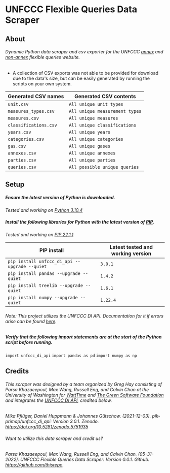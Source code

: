 
# UNFCCC Flexible Queries Data Scraper
## About
###### Dynamic Python data scraper and csv exporter for the UNFCCC [annex](https://di.unfccc.int/flex_annex1) and [non-annex](https://di.unfccc.int/flex_non_annex1) flexible queries website.
- A collection of CSV exports was not able to be provided for download due to the data's size, but can be easily generated by running the scripts on your own system.

| Generated CSV names | Generated CSV contents |
|---------------------|------------------------|
|```unit.csv```|```All unique unit types```|
|```measures_types.csv```|```All unique measurement types```|
|```measures.csv```|```All unique measures```|
|```classifications.csv```|```All unique classifications```|
|```years.csv```|```All unique years```|
|```categories.csv```|```All unique categories```|
|```gas.csv```|```All unique gases```|
|```annexes.csv```|```All unique annexes```|
|```parties.csv```|```All unique parties```|
|```queries.csv```|```All possible unique queries```|

## Setup
##### Ensure the latest version of Python is downloaded.
*Tested and working on [Python 3.10.4](https://www.python.org/downloads/release/python-3104/)*
##### Install the following libraries for Python with the latest version of [PIP](https://pip.pypa.io/en/stable/installation/).
*Tested and working on [PIP 22.1.1](https://pip.pypa.io/en/stable/news/)*

| PIP install | Latest tested and working version |
|------------------------|-----------------------------------|
|```pip install unfccc_di_api --upgrade --quiet  ``` | ```3.0.1```  |
|```pip install pandas --upgrade --quiet  ``` | ```1.4.2```  |
|```pip install treelib --upgrade --quiet  ``` | ```1.6.1```  |
|```pip install numpy --upgrade --quiet   ``` | ```1.22.4```  |

###### Note: This project utilizes the UNFCCC DI API. Documentation for it if errors arise can be found [here](https://unfccc-di-api.readthedocs.io/en/stable/readme.html).
##### Verify that the following import statements are at the start of the Python script before running.
``` import unfccc_di_api ```
``` import pandas as pd ```
``` import numpy as np ```

## Credits
###### This scraper was designed by a team organized by Greg Hay consisting of Parsa Khazaeepoul, Max Wang, Russell Eng, and Calvin Chan at the University of Washington for [WattTime](https://www.watttime.org/) and [The Green Software Foundation](https://greensoftware.foundation/manifesto) and integrates the [UNFCCC DI API](https://unfccc-di-api.readthedocs.io/en/stable/index.html), credited below.
*Mika Pflüger, Daniel Huppmann & Johannes Gütschow. (2021-12-03). pik-primap/unfccc_di_api: Version 3.0.1. Zenodo. https://doi.org/10.5281/zenodo.5751935*

###### Want to utilize this data scraper and credit us?

*Parsa Khazaeepoul, Max Wang, Russell Eng, and Calvin Chan. (05-31-2022). UNFCCC Flexible Queries Data Scraper: Version 0.0.1. Github. https://github.com/thisrepo.*
